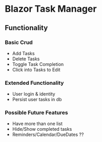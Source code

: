 ﻿# Blazor Task Manager

## Functionality

### Basic Crud
- Add Tasks
- Delete Tasks
- Toggle Task Completion
- Click into Tasks to Edit

### Extended Functionality
- User login & identity
- Persist user tasks in db

### Possible Future Features
- Have more than one list
- Hide/Show completed tasks
- Reminders/Calendar/DueDates ??




